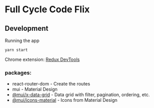 # Full Cycle Code Flix


## Development

Running the app
```
yarn start
```

Chrome extension:
[Redux DevTools](https://chromewebstore.google.com/detail/redux-devtools/lmhkpmbekcpmknklioeibfkpmmfibljd?pli=1)


### packages:

- react-router-dom - Create the routes
- mui - Material Design
- [@mui/x-data-grid](https://mui.com/x/react-data-grid/getting-started/) - Data grid with filter, pagination, ordering, etc.
- [@mui/icons-material](https://mui.com/material-ui/icons/) - Icons from Material Design